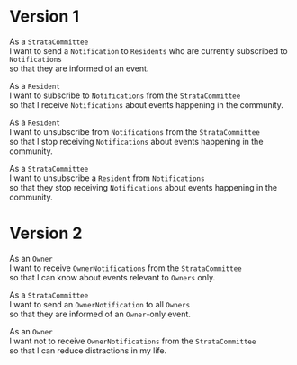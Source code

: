 # Version 1

As a `StrataCommittee`<br/>
I want to send a `Notification` to `Residents` who are currently subscribed to `Notifications`<br/>
so that they are informed of an event.

As a `Resident`<br/>
I want to subscribe to `Notifications` from the `StrataCommittee`<br/>
so that I receive `Notifications` about events happening in the community.

As a `Resident`<br/>
I want to unsubscribe from `Notifications` from the `StrataCommittee`<br/>
so that I stop receiving `Notifications` about events happening in the community.

As a `StrataCommittee`<br/>
I want to unsubscribe a `Resident` from `Notifications`<br/>
so that they stop receiving `Notifications` about events happening in the community.

# Version 2

As an `Owner`<br/>
I want to receive `OwnerNotifications` from the `StrataCommittee`<br/>
so that I can know about events relevant to `Owners` only.

As a `StrataCommittee`<br/>
I want to send an `OwnerNotification` to all `Owners`<br/>
so that they are informed of an `Owner`-only event.

As an `Owner`<br/>
I want not to receive `OwnerNotifications` from the `StrataCommittee`<br/>
so that I can reduce distractions in my life.
